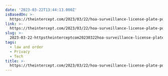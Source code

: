 ```yaml
---
date: '2023-03-22T13:44:13.000Z'
isBasedOn: >-
  https://theintercept.com/2023/03/22/hoa-surveillance-license-plate-police-flock/
link: >-
  https://theintercept.com/2023/03/22/hoa-surveillance-license-plate-police-flock/
slug: >-
  2023-03-22-httpstheinterceptcom20230322hoa-surveillance-license-plate-police-flock
tags:
  - law and order
  - Privacy
  - Tech
title: >-
  https://theintercept.com/2023/03/22/hoa-surveillance-license-plate-police-flock/
---
```


